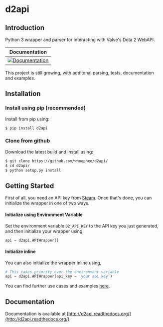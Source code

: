 # d2api

## Introduction
Python 3 wrapper and parser for interacting with Valve's Dota 2 WebAPI.

| Documentation |
| ------------- |
| [![Documentation](https://readthedocs.org/projects/d2api/badge/?version=latest)](https://readthedocs.org/projects/d2api/?badge=latest) |

This project is still growing, with additonal parsing, tests,  documentation and examples.

## Installation

### Install using pip (recommended)
Install from pip using:
```bash
$ pip install d2api
```

### Clone from github
Download the latest build and install using:
```bash
$ git clone https://github.com/whoophee/d2api/
$ cd d2api/
$ python setup.py install
```

## Getting Started

First of all, you need an API key from [Steam](https://steamcommunity.com/dev/apikey). Once that's done, you can initialize the wrapper in one of two ways.

#### Initialize using Environment Variable
Set the environment variable ``D2_API_KEY`` to the API key you just generated, and then initialize your wrapper using,
```python
api = d2api.APIWrapper()
```
#### Initialize inline
You can also initialize the wrapper inline using,
```python
# This takes priority over the environment variable
api = d2api.APIWrapper(api_key = 'your api key')
```

You can find further use cases and examples [here](https://d2api.readthedocs.io/en/latest/tutorial.html).

## Documentation

Documentation is available at [http://d2api.readthedocs.org/](http://d2api.readthedocs.org/)
